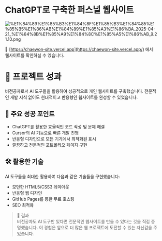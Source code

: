 
# ChatGPT로 구축한 퍼스널 웹사이트 


![%E1%84%89%E1%85%B3%E1%84%8F%E1%85%B3%E1%84%85%E1%85%B5%E1%86%AB%E1%84%89%E1%85%A3%E1%86%BA_2025-04-21_%E1%84%8B%E1%85%A9%E1%84%8C%E1%85%A5%E1%86%AB_9.21.10.png](https://prod-files-secure.s3.us-west-2.amazonaws.com/21f139c9-bf9f-4b93-9524-b69d1e4ed145/cce7abc7-f4a9-4f13-b657-e35eb0d10af2/%E1%84%89%E1%85%B3%E1%84%8F%E1%85%B3%E1%84%85%E1%85%B5%E1%86%AB%E1%84%89%E1%85%A3%E1%86%BA_2025-04-21_%E1%84%8B%E1%85%A9%E1%84%8C%E1%85%A5%E1%86%AB_9.21.10.png?X-Amz-Algorithm=AWS4-HMAC-SHA256&X-Amz-Content-Sha256=UNSIGNED-PAYLOAD&X-Amz-Credential=ASIAZI2LB466SEONEULY%2F20250504%2Fus-west-2%2Fs3%2Faws4_request&X-Amz-Date=20250504T052429Z&X-Amz-Expires=3600&X-Amz-Security-Token=IQoJb3JpZ2luX2VjEGUaCXVzLXdlc3QtMiJGMEQCIBgCG7UHqF03UE%2Fx1G1zkeKODkr6GCtIzimGL%2FPClRAmAiAXdObMc6iIqxOphOkZSYSG1Td9nJMQN1aX21u1RbHXpCqIBAj%2B%2F%2F%2F%2F%2F%2F%2F%2F%2F%2F8BEAAaDDYzNzQyMzE4MzgwNSIMF0OKkEIVfM4LJOP5KtwDjU76cMrIPmCQbpadALX03ruroTAWU4M6hFsIpThGtTPm0rT5s5tPX0N9DcIJ1r75%2Fq1G9XdgQduyMTYyS8zfxzl%2BOrkhd60DMYhPzMcbn8WUsp7lFloxP0io393%2F0zWPUoUbR4fAVnIwv3tyEDBjuR8OkRfAV3%2FGpyAdNOjmf%2FnDoqbPO7G4XlXbj9TARf0CvLcK1FbA0yqKa1tLJoigqgFKt%2FXGwzicm%2BwNu6krDl%2BIEBs3pugl9xdghRvYpf%2BiU%2Fixb3lW4JakAy4M%2F5UCEzP70gH72sfNRiVf5UgJM4bfyqb4l4HKiXmhX5CBuWjIDagXocCwFOcj7oKevztit9sbS%2F%2FoN6Jm3eHtGVlBV93j4RC5uI1NW0uKcBJ%2FgGYAa6%2Bc8woOApIBxllLd6zlQ7oL9EOF1XkGv23%2FJ89U4eoRptkLhwTlv6kJhu1y1tmI5xwleL3qI9YyRgfv%2FlJH4MrEzCkW2dJsI%2Ffsw6wLyr3dVL4ouEq0fyiiIZSc8d5DR9P6vGkghTCwk2pHoZ7evXxaET%2BrCLbm5A4ajKgHcL7XHyvpUjmGvolBI6vTCjmcENCYEvba0ssuhxi2nNzllnu%2FpTOCz4ZA%2B%2B8TADPLbXb%2BVKjshQwLKLuNKSAwz%2BnbwAY6pgE1JK6sEzSYWZXB2kQXkW3RaxqwI6sYUXT%2F6ikG9o61jP%2BH59YApKN2l3l9jfoI3lmdix5Hhc1117GoFuJJBwXXH2BjPX2NibTj%2F31p3jztqn8WWOiq9WSU62rAI6C9tlw9ReJAfDdyTp0ko3W5o38EVOk%2FFMziydDUYZwawK0F4buGlehditb1fRPJFf%2BNCwjJNU%2B%2BmuHL3TTpRwJIcTi44ISgqJTp&X-Amz-Signature=bda34068958fd8fa69a32d00757a18e221230c6f2d759fd50fa2ebb0513c0370&X-Amz-SignedHeaders=host&x-id=GetObject)


🔗 [https://chaewon-site.vercel.app](https://chaewon-site.vercel.app/) 에서 웹사이트를 확인하실 수 있습니다.


# 🌟 프로젝트 성과


비전공자로서 AI 도구들을 활용하여 성공적으로 개인 웹사이트를 구축했습니다. 전문적인 개발 지식 없이도 현대적이고 반응형인 웹사이트를 완성할 수 있었습니다.


## 💪 주요 성공 포인트

- ChatGPT를 활용한 효율적인 코드 작성 및 문제 해결
- Cursor의 AI 기능으로 빠른 개발 진행
- 반응형 디자인으로 모든 기기에서 최적화된 표시
- 깔끔하고 전문적인 포트폴리오 페이지 구현

## 🛠 활용한 기술


AI 도구들을 최대한 활용하여 다음과 같은 기술들을 구현했습니다:

- 모던한 HTML5/CSS3 레이아웃
- 반응형 웹 디자인
- GitHub Pages를 통한 무료 호스팅
- SEO 최적화

> 🎉 결과  
> 비전공자도 AI 도구만 있다면 전문적인 웹사이트를 만들 수 있다는 것을 직접 증명했습니다. 이 경험은 앞으로 더 많은 웹 프로젝트에 도전할 수 있는 자신감을 주었습니다.

